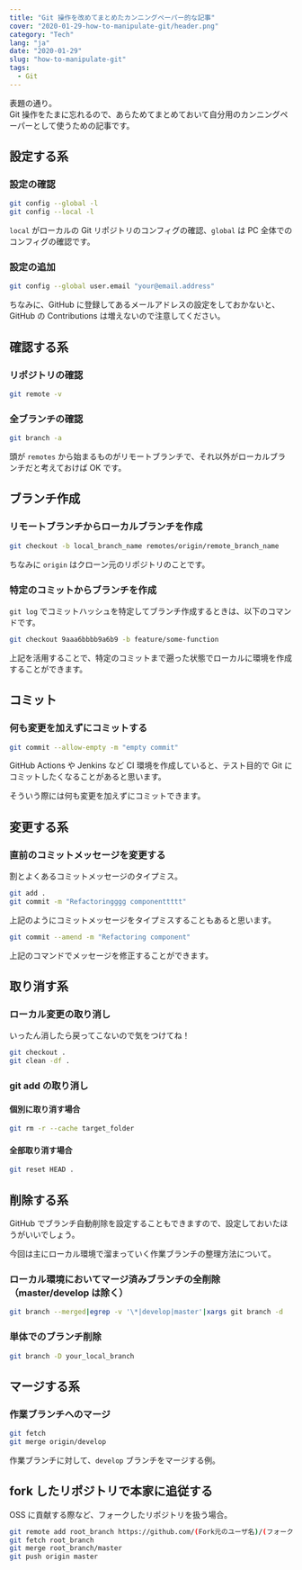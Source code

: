 ```yaml
---
title: "Git 操作を改めてまとめたカンニングペーパー的な記事"
cover: "2020-01-29-how-to-manipulate-git/header.png"
category: "Tech"
lang: "ja"
date: "2020-01-29"
slug: "how-to-manipulate-git"
tags:
  - Git
---
```


表題の通り。  
Git 操作をたまに忘れるので、あらためてまとめておいて自分用のカンニングペーパーとして使うための記事です。

## 設定する系

### 設定の確認

```bash
git config --global -l
git config --local -l
```

`local` がローカルの Git リポジトリのコンフィグの確認、`global` は PC 全体でのコンフィグの確認です。

### 設定の追加

```bash
git config --global user.email "your@email.address"
```

ちなみに、GitHub に登録してあるメールアドレスの設定をしておかないと、GitHub の Contributions は増えないので注意してください。

## 確認する系

### リポジトリの確認

```bash
git remote -v
```

### 全ブランチの確認

```bash
git branch -a
```

頭が `remotes` から始まるものがリモートブランチで、それ以外がローカルブランチだと考えておけば OK です。

## ブランチ作成

### リモートブランチからローカルブランチを作成

```bash
git checkout -b local_branch_name remotes/origin/remote_branch_name
```

ちなみに `origin` はクローン元のリポジトリのことです。

### 特定のコミットからブランチを作成

`git log` でコミットハッシュを特定してブランチ作成するときは、以下のコマンドです。

```bash
git checkout 9aaa6bbbb9a6b9 -b feature/some-function
```

上記を活用することで、特定のコミットまで遡った状態でローカルに環境を作成することができます。

## コミット

### 何も変更を加えずにコミットする

```bash
git commit --allow-empty -m "empty commit"
```

GitHub Actions や Jenkins など CI 環境を作成していると、テスト目的で Git にコミットしたくなることがあると思います。

そういう際には何も変更を加えずにコミットできます。

## 変更する系

### 直前のコミットメッセージを変更する

割とよくあるコミットメッセージのタイプミス。

```bash
git add .
git commit -m "Refactoringggg componenttttt"
```

上記のようにコミットメッセージをタイプミスすることもあると思います。

```bash
git commit --amend -m "Refactoring component"
```

上記のコマンドでメッセージを修正することができます。

## 取り消す系

### ローカル変更の取り消し

いったん消したら戻ってこないので気をつけてね！

```bash
git checkout .
git clean -df .
```

### git add の取り消し

#### 個別に取り消す場合

```bash
git rm -r --cache target_folder
```

#### 全部取り消す場合

```bash
git reset HEAD .
```

## 削除する系

GitHub でブランチ自動削除を設定することもできますので、設定しておいたほうがいいでしょう。

今回は主にローカル環境で溜まっていく作業ブランチの整理方法について。

### ローカル環境においてマージ済みブランチの全削除（master/develop は除く）

```bash
git branch --merged|egrep -v '\*|develop|master'|xargs git branch -d
```

### 単体でのブランチ削除

```bash
git branch -D your_local_branch
```

## マージする系

### 作業ブランチへのマージ

```bash
git fetch
git merge origin/develop
```

作業ブランチに対して、`develop` ブランチをマージする例。

## fork したリポジトリで本家に追従する

OSS に貢献する際など、フォークしたリポジトリを扱う場合。

```bash
git remote add root_branch https://github.com/(Fork元のユーザ名)/(フォークしたいリポジトリ.git)
git fetch root_branch
git merge root_branch/master
git push origin master
```
